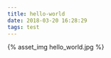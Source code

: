 ```yaml
---
title: hello-world
date: 2018-03-20 16:28:29
tags: test
---
```

{% asset_img hello_world.jpg %}

<!-- more -->